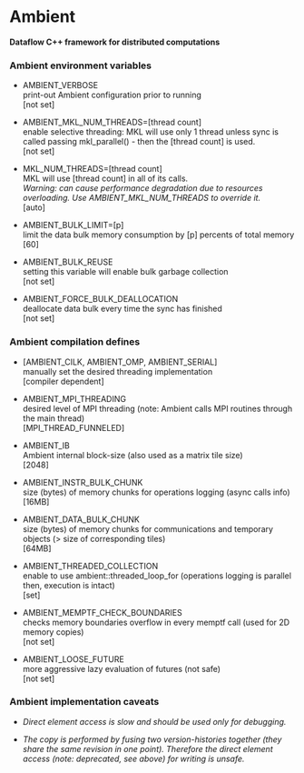 Ambient
=======
**Dataflow C++ framework for distributed computations**

### Ambient environment variables

- AMBIENT_VERBOSE  
  print-out Ambient configuration prior to running  
  [not set]

- AMBIENT_MKL_NUM_THREADS=[thread count]  
  enable selective threading: MKL will use only 1 thread unless sync is called passing mkl_parallel() - then the [thread count] is used.  
  [not set]

- MKL_NUM_THREADS=[thread count]  
  MKL will use [thread count] in all of its calls.  
  *Warning: can cause performance degradation due to resources overloading. Use AMBIENT_MKL_NUM_THREADS to override it.*  
  [auto]
                                            
- AMBIENT_BULK_LIMIT=[p]  
  limit the data bulk memory consumption by [p] percents of total memory  
  [60]
                                            
- AMBIENT_BULK_REUSE  
  setting this variable will enable bulk garbage collection  
  [not set]
                                            
- AMBIENT_FORCE_BULK_DEALLOCATION  
  deallocate data bulk every time the sync has finished  
  [not set]


### Ambient compilation defines

- [AMBIENT_CILK, AMBIENT_OMP, AMBIENT_SERIAL]  
  manually set the desired threading implementation  
  [compiler dependent]

- AMBIENT_MPI_THREADING  
  desired level of MPI threading (note: Ambient calls MPI routines through the main thread)  
  [MPI_THREAD_FUNNELED]
                                            
- AMBIENT_IB  
  Ambient internal block-size (also used as a matrix tile size)  
  [2048]
                                            
- AMBIENT_INSTR_BULK_CHUNK  
  size (bytes) of memory chunks for operations logging (async calls info)  
  [16MB]
                                            
- AMBIENT_DATA_BULK_CHUNK  
  size (bytes) of memory chunks for communications and temporary objects (> size of corresponding tiles)  
  [64MB]
                                            
- AMBIENT_THREADED_COLLECTION  
  enable to use ambient::threaded_loop_for (operations logging is parallel then, execution is intact)  
  [set]
                                            
- AMBIENT_MEMPTF_CHECK_BOUNDARIES  
  checks memory boundaries overflow in every memptf call (used for 2D memory copies)  
  [not set]
                                            
- AMBIENT_LOOSE_FUTURE  
  more aggressive lazy evaluation of futures (not safe)  
  [not set]


### Ambient implementation caveats

- *Direct element access is slow and should be used only for debugging.*

- *The copy is performed by fusing two version-histories together (they share the same revision in one point).
  Therefore the direct element access (note: deprecated, see above) for writing is unsafe.*
